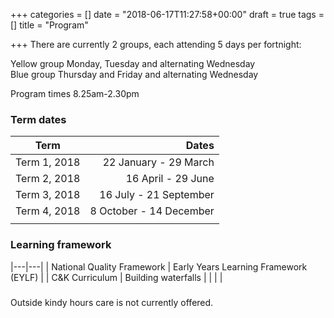 +++
categories = []
date = "2018-06-17T11:27:58+00:00"
draft = true
tags = []
title = "Program"

+++
There are currently 2 groups, each attending 5 days per fortnight:

Yellow group	Monday, Tuesday and alternating Wednesday  
Blue group	Thursday and Friday and alternating Wednesday

Program times	8.25am-2.30pm

### Term dates
| Term            | Dates |
| --- | ---: |
| Term 1, 2018 | 22 January - 29 March |
| Term 2, 2018 | 16 April - 29 June |
| Term 3, 2018 | 16 July - 21 September |
| Term 4, 2018 | 8 October - 14 December |
|   |   |

### 
### Learning framework

|---|---|
| National Quality Framework | Early Years Learning Framework (EYLF) |
| C&K Curriculum | Building waterfalls |
|   |   |

### 
Outside kindy hours care is not currently offered.